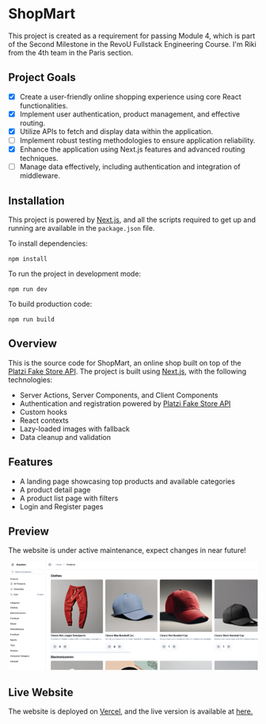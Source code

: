 # ShopMart

This project is created as a requirement for passing Module 4, which is part of the Second Milestone in the RevoU Fullstack Engineering Course. I'm Riki from the 4th team in the Paris section.

## Project Goals
- [x] Create a user-friendly online shopping experience using core React functionalities.
- [x] Implement user authentication, product management, and effective routing.
- [x] Utilize APIs to fetch and display data within the application.
- [ ] Implement robust testing methodologies to ensure application reliability.
- [x] Enhance the application using Next.js features and advanced routing techniques.
- [ ] Manage data effectively, including authentication and integration of middleware.

## Installation
This project is powered by [Next.js](https://nextjs.org/), and all the scripts required to get up and running are available in the `package.json` file.

To install dependencies:
```shell
npm install
```

To run the project in development mode:
```shell
npm run dev
```

To build production code:
```shell
npm run build
```

## Overview
This is the source code for ShopMart, an online shop built on top of the [Platzi Fake Store API](https://fakeapi.platzi.com/). The project is built using [Next.js](https://nextjs.org/), with the following technologies:
- Server Actions, Server Components, and Client Components
- Authentication and registration powered by [Platzi Fake Store API](https://fakeapi.platzi.com/)
- Custom hooks
- React contexts
- Lazy-loaded images with fallback
- Data cleanup and validation

## Features
- A landing page showcasing top products and available categories
- A product detail page
- A product list page with filters
- Login and Register pages

## Preview
The website is under active maintenance, expect changes in near future!

![preview](img/image.png)

## Live Website
The website is deployed on [Vercel](https://vercel.com/), and the live version is available at [here.](https://shopmart-jamd.vercel.app/)

